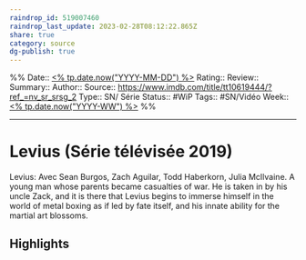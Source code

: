 ```yaml
---
raindrop_id: 519007460
raindrop_last_update: 2023-02-28T08:12:22.865Z
share: true
category: source
dg-publish: true
---
```


%%
Date:: [<% tp.date.now("YYYY-MM-DD") %>](%3C%25%20tp.date.now(%22YYYY-MM-DD%22)%20%25%3E.md)
Rating::
Review:: 
Summary:: 
Author::
Source:: https://www.imdb.com/title/tt10619444/?ref_=nv_sr_srsg_2
Type:: SN/ Série
Status:: #WiP
Tags:: #SN/Vidéo
Week:: [<% tp.date.now("YYYY-WW") %>](%3C%25%20tp.date.now(%22YYYY-WW%22)%20%25%3E.md)
%%
***
# Levius (Série télévisée 2019)

Levius: Avec Sean Burgos, Zach Aguilar, Todd Haberkorn, Julia McIlvaine. A young man whose parents became casualties of war. He is taken in by his uncle Zack, and it is there that Levius begins to immerse himself in the world of metal boxing as if led by fate itself, and his innate ability for the martial art blossoms.

## Highlights

